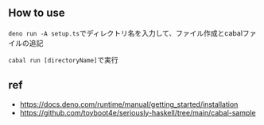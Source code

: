 ## How to use

`deno run -A setup.ts`でディレクトリ名を入力して、ファイル作成とcabalファイルの追記

`cabal run [directoryName]`で実行

## ref
- https://docs.deno.com/runtime/manual/getting_started/installation
- https://github.com/toyboot4e/seriously-haskell/tree/main/cabal-sample
